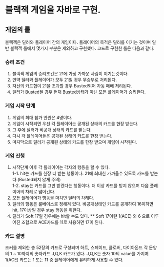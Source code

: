 # 블랙잭 게임을 자바로 구현. 

## 게임의 룰

블랙잭은 딜러와 플레이어 간의 게임이다. 플레이어의 목적은 딜러를 이기는 것이며 일반 블랙잭 룰에서 몇가지 부분은 제외하고 구현했다. 코드로 구현한 룰은 다음과 같다. 

### 승리 조건 
1. 블랙잭 게임의 승리조건은 21에 가장 가까운 사람이 이기는것이다. 
2. 만약 딜러와 플레이어가 모두 21일 경우 무승부로 처리된다. 
3. 자신의 카드합이 21을 초과할 경우 Busted되어 자동 패배 처리된다. 
4. 딜러가 Busted될 경우 현재 Busted상태가 아닌 모든 플레이어가 승리한다. 

### 게임 시작 단계 
1. 게임의 최대 참가 인원은 4명이다. 
2. 게임이 시작되면 우선 각 플레이어는 공개된 상태의 카드를 한장 받는다. 
3. 그 후에 딜러가 비공개 상태의 카드를 받는다. 
4. 다시 각 플레이어들은 공개된 상태의 카드를 한장 받는다. 
5. 마지막으로 딜러가 공개된 상태의 카드를 한장 받으며 게임이 시작된다. 

### 게임 진행
1. 시작단계 이후 각 플레이어는 각자의 행동을 할 수 있다. </br> 
1-1. hit는 카드를 한장 더 받는 행동이다. 21에 최대한 가까울수 있도록 카드를 받는다.(Busted되지 않게 주의) </br> 
1-2. stay는 카드를 그만 받겠다는 행동이다. 더 이상 카드를 받지 않으며 다음 플레이어의 차례로 넘어간다. 
3. 모든 플레이어가 행동을 마치면 딜러의 차례다. 
4. 딜러의 행동은 룰베이스로 정해져 있다. 비공개상태인 카드를 공개하여 16이하면 hit, 17이상일 경우 stay 행동을 취한다. 
5. 딜러가 Soft 17일 경우에는 hit할 수도 있다. ** Soft 17이란 1(ACE) 와 6 으로 이루어진 조합으로 ACE카드를 11로 사용하면 17이 된다.

 ### 카드 설명
 조커를 제외한 총 52장의 카드로 구성되며 하트, 스페이드, 클로버, 다이아몬드 각 문양의 1 ~ 10까지의 숫자카드 J,Q,K 카드가 있다. 
 J,Q,K는 숫자 10의 value를 가지며 1(ACE) 카드는 1 또는 11 중 플레이어에게 유리하게 사용할 수 있다.
